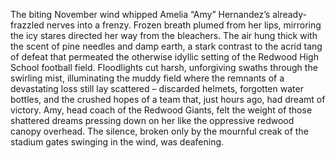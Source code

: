 The biting November wind whipped Amelia “Amy” Hernandez’s already-frazzled nerves into a frenzy.  Frozen breath plumed from her lips, mirroring the icy stares directed her way from the bleachers.  The air hung thick with the scent of pine needles and damp earth, a stark contrast to the acrid tang of defeat that permeated the otherwise idyllic setting of the Redwood High School football field.  Floodlights cut harsh, unforgiving swaths through the swirling mist, illuminating the muddy field where the remnants of a devastating loss still lay scattered – discarded helmets, forgotten water bottles, and the crushed hopes of a team that, just hours ago, had dreamt of victory. Amy, head coach of the Redwood Giants, felt the weight of those shattered dreams pressing down on her like the oppressive redwood canopy overhead.  The silence, broken only by the mournful creak of the stadium gates swinging in the wind, was deafening.
